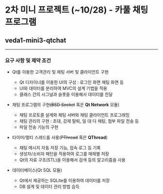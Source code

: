 #  2차 미니 프로젝트 (~10/28) - 카풀 채팅 프로그램
## veda1-mini3-qtchat
-------------
### 요구 사항 및 제약 조건
* Qt를 이용한 고객관리 및 채팅 서버 및 클라이언트 구현
    * Qt 디자이너를 이용한 UI의 구성 : 로그인 화면 채팅 화면 등
    * UI와 데이터를 분리하여 MVC의 설계 기법을 적용
    * 클래스 간의 시그널과 슬롯을 이용해서 데이터를 전달

* 채팅 프로그램의 구현~~(BSD Socket~~ 혹은 **Qt Network** 모듈)
    * 채팅 프로토콜 설계와 채팅 서버와 채팅 클라이언트 프로그래밍
    * 채팅 관리의 구현 : 초대, 강제 탈퇴, 일 대 다 채팅, 첨부 파일 전송 등
    * 파일 전송 기능의 구현
    
* 타이머/멀티 스레드를 사용(~~PThread~~ 혹은 **QThread**)
    * 채팅 메시지 자동 저장 기능, 접속 로그 등 기록
    * 생성자/소비자 패턴을 적용하여 로그를 매체별 저장
    * Qt의 자료 구조(STL)을 이용해서 검색 등의 알고리즘을 사용
    
* 데이터베이스(Qt SQL 모듈)
    * Qt에서 제공하는 SQLite를 이용하여 데이터를 저장
    * DB 설계 및 데이터 관리 방법 습득

